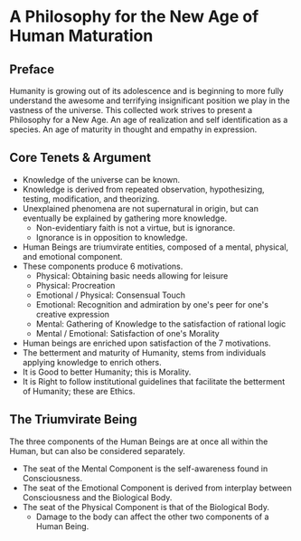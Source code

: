 # A Philosophy for the New Age of Human Maturation

## Preface

Humanity is growing out of its adolescence and is beginning to more fully understand the awesome and terrifying insignificant position we play in the vastness of the universe. This collected work strives to present a Philosophy for a New Age. An age of realization and self identification as a species. An age of maturity in thought and empathy in expression. 

## Core Tenets & Argument
* Knowledge of the universe can be known. 
* Knowledge is derived from repeated observation, hypothesizing, testing, modification, and theorizing. 
* Unexplained phenomena are not supernatural in origin, but can eventually be explained by gathering more knowledge.
    * Non-evidentiary faith is not a virtue, but is ignorance. 
    * Ignorance is in opposition to knowledge.
* Human Beings are triumvirate entities, composed of a mental, physical, and emotional component.
* These components produce 6 motivations.
    * Physical: Obtaining basic needs allowing for leisure
    * Physical: Procreation
    * Emotional / Physical: Consensual Touch
    * Emotional: Recognition and admiration by one's peer for one's creative expression
    * Mental: Gathering of Knowledge to the satisfaction of rational logic
    * Mental / Emotional: Satisfaction of one's Morality     
* Human beings are enriched upon satisfaction of the 7 motivations. 
* The betterment and maturity of Humanity, stems from individuals applying knowledge to enrich others.
* It is Good to better Humanity; this is Morality.
* It is Right to follow institutional guidelines that facilitate the betterment of Humanity; these are Ethics.

## The Triumvirate Being 
The three components of the Human Beings are at once all within the Human, but can also be considered separately. 

* The seat of the Mental Component is the self-awareness found in Consciousness. 
* The seat of the Emotional Component is derived from interplay between Consciousness and the Biological Body.
* The seat of the Physical Component is that of the Biological Body.
    * Damage to the body can affect the other two components of a Human Being. 
